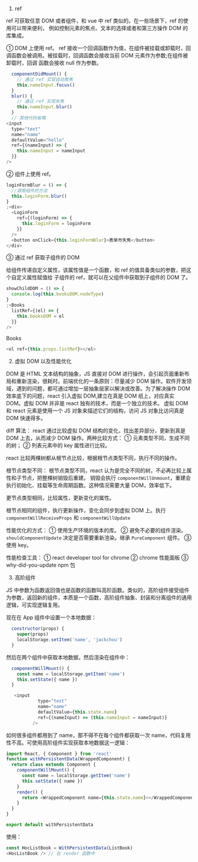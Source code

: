 <!--
 * @Description: react 进阶知识
 * @Date: 2020-05-05 04:46:28
 * @Author: JackChouMine
 * @LastEditTime: 2020-05-06 00:07:56
 * @LastEditors: JackChouMine
 -->

1. ref

ref 可获取任意 DOM 或者组件，和 vue 中 ref 类似的。在一些场景下，ref 的使用可以带来便利， 例如控制元素的焦点、文本的选择或者和第三方操作 DOM 的库集成。

① DOM 上使用 ref。
ref 接收一个回调函数作为值，在组件被挂载或卸载时，回调函数会被调用。被挂载时，回调函数会接收当前 DOM 元素作为参数;在组件被卸载时，回调 函数会接收 null 作为参数。

```js
  componentDidMount() {
    // 通过 ref 实现自动聚焦
    this.nameInput.focus()
  }
  blur() {
    // 通过 ref 实现失焦
    this.nameInput.blur()
  }
  // 其他代码省略
<input
  type="text"
  name="name"
  defaultValue="hello"
  ref={(nameInput) => {
    this.nameInput = nameInput
  }}
/>
```

② 组件上使用 ref。

```js
loginFormBlur = () => {
  //调用组件的方法
  this.loginForm.blur()
}
;<div>
  <LoginForm
    ref={(loginForm) => {
      this.loginForm = loginForm
    }}
  />
  <button onClick={this.loginFormBlur}>表单市失焦</button>
</div>
```

③ 通过 ref 获取子组件的 DOM

给组件传递自定义属性，该属性值是一个函数，和 ref 的值具备类似的参数，把这个自定义属性赋值给 子组件的 ref，就可以在父组件中获取到子组件的 DOM 了。

```js
showChildDOM = () => {
  console.log(this.booksDOM.nodeType)
}
;<Books
  listRef={(el) => {
    this.booksDOM = el
  }}
/>
```

Books

```js
<ol ref={this.props.listRef}></ol>
```

2. 虚拟 DOM 以及性能优化

DOM 是 HTML 文本结构的抽象，JS 直接对 DOM 进行操作，会引起页面重新布局和重新渲染，很耗时。前端优化的一条原则：尽量减少 DOM 操作。软件开发领域，遇到的问题，都可通过增加一层抽象层家以解决或改善。为了解决操作 DOM 效率底下的问题，react 引入虚拟 DOM,建立在真是 DOM 纸上，对应真实 DOM。虚拟 DOM 并非是 react 独有的技术，而是一个独立的技术。
虚拟 DOM 和 react 元素是使用一个 JS 对象来描述它们的结构，访问 JS 对象比访问真是 DOM 快速得多。

diff 算法：
react 通过比较虚拟 DOM 结构的变化，找出差异部分，更新到真是 DOM 上去，从而减少 DOM 操作。两种比较方式：
① 元素类型不同，生成不同的树；
② 列表元素中的 key 属性进行比较。

react 比较两棵树都从根节点比较，根据根节点类型不同，执行不同的操作。

根节点类型不同：
根节点类型不同，react 认为是完全不同的树，不必再比较上属性和子节点，把整棵树销毁后重建。
销毁会执行 `componentWillUnmount`，重建会执行初始化、挂载等生命周期函数。这种情况需要大量 DOM，效率低下。

更节点类型相同，比较属性，更新变化的属性。

根节点相同的组件，执行更新操作，变化会同步到虚拟 DOM 上。执行 `componentWillReceiveProps` 和 `componentWillUpdate`

性能优化的方式：
① 使用生产环境的版本的库。
② 避免不必要的组件渲染。`shouldComponentUpdate` 决定是否需要重新渲染。继承 `PureComponent` 组件。
③ 使用 key。

性能检查工具：
① react developer tool for chrome
② chrome 性能面板
③ why-did-you-update npm 包

3. 高阶组件

JS 中参数为函数返回值也是函数的函数叫高阶函数。类似的，高阶组件接受组件为参数，返回新的组件，本质是一个函数，高阶组件抽象、封装和分离组件的通用逻辑，可实现逻辑复用。

现在在 App 组件中设置一个本地数据：

```js
  constructor(props) {
    super(props)
    localStorage.setItem('name', 'jackchou')
  }
```

然后在两个组件中获取本地数据，然后渲染在组件中：

```js
  componentWillMount() {
    const name = localStorage.getItem('name')
    this.setState({ name })
  }

   <input
            type="text"
            name="name"
            defaultValue={this.state.name}
            ref={(nameInput) => (this.nameInput = nameInput)}
          />
```

如何很多组件都用到了 name，那不得不在每个组件都获取一次 name，代码复用性不高。可使用高阶组件实现获取本地数据这一逻辑：

```js
import React, { Component } from 'react'
function withPersistentData(WrappedComponent) {
  return class extends Component {
    componentWillMount() {
      const name = localStorage.getItem('name')
      this.setState({ name })
    }
    render() {
      return <WrappedComponent name={this.state.name}></WrappedComponent>
    }
  }
}

export default withPersistentData
```

使用：

```js
const HocListBook = WithPersistentData(ListBook)
<HocListBook /> // 在 render 函数中
```

